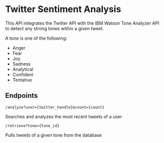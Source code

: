 # Twitter Sentiment Analysis

This API integrates the Twitter API with the IBM Watson Tone Analyzer API to detect any strong tones within
a given tweet.

A tone is one of the following:
* Anger
* Fear
* Joy
* Sadness
* Analytical
* Confident
* Tentative

## Endpoints

```
/analyze?user={twitter_handle}&count={count}
```
Searches and analyzes the most recent tweets of a user


```
/retrieve?tone={tone_id}
```
Pulls tweets of a given tone from the database

